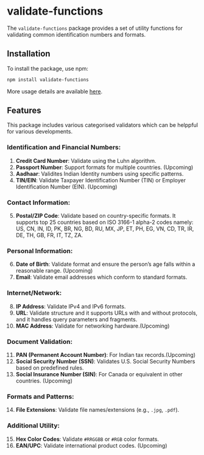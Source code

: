 # validate-functions

The `validate-functions` package provides a set of utility functions for validating common identification numbers and formats.

## Installation

To install the package, use npm:

```bash
npm install validate-functions
```

More usage details are available [here](./USAGE_DETAILS.md).

## Features
This package includes various categorised validators which can be helppful for various developments.

### Identification and Financial Numbers:
1. **Credit Card Number**: Validate using the Luhn algorithm.
2. **Passport Number**: Support formats for multiple countries. (Upcoming)
3. **Aadhaar**: Validites Indian Identity numbers using specific patterns.
4. **TIN/EIN**: Validate Taxpayer Identification Number (TIN) or Employer Identification Number (EIN). (Upcoming)

### Contact Information:
5. **Postal/ZIP Code**: Validate based on country-specific formats. It supports top 25 countries based on ISO 3166-1 alpha-2 codes namely: US, CN, IN, ID, PK, BR, NG, BD, RU, MX, JP, ET, PH, EG, VN, CD, TR, IR, DE, TH, GB, FR, IT, TZ, ZA.

### Personal Information:
6. **Date of Birth**: Validate format and ensure the person’s age falls within a reasonable range. (Upcoming)
7. **Email**: Validate email addresses which conform to standard formats.

### Internet/Network:
8. **IP Address**: Validate IPv4 and IPv6 formats.
9. **URL**: Validate structure and it supports URLs with and without protocols, and it handles query parameters and fragments.
10. **MAC Address**: Validate for networking hardware.(Upcoming)

### Document Validation:
11. **PAN (Permanent Account Number)**: For Indian tax records.(Upcoming)
12. **Social Security Number (SSN)**: Validates U.S. Social Security Numbers based on predefined rules.
13. **Social Insurance Number (SIN)**: For Canada or equivalent in other countries. (Upcoming)

### Formats and Patterns:
14. **File Extensions**: Validate file names/extensions (e.g., `.jpg`, `.pdf`).

### Additional Utility:
15. **Hex Color Codes**: Validate `#RRGGBB` or `#RGB` color formats.
16. **EAN/UPC**: Validate international product codes. (Upcoming)
